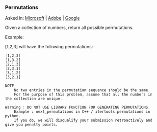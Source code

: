 ### Permutations

Asked in: [Microsoft](#) | [Adobe](#) | [Google](#)

Given a collection of numbers, return all possible permutations.

Example:

[1,2,3] will have the following permutations:
```
[1,2,3]
[1,3,2]
[2,1,3] 
[2,3,1] 
[3,1,2] 
[3,2,1]
```
```
NOTE
    No two entries in the permutation sequence should be the same.
    For the purpose of this problem, assume that all the numbers in the collection are unique.
```
```
Warning : DO NOT USE LIBRARY FUNCTION FOR GENERATING PERMUTATIONS.
    Example : next_permutations in C++ / itertools.permutations in python.
    If you do, we will disqualify your submission retroactively and give you penalty points. 
```